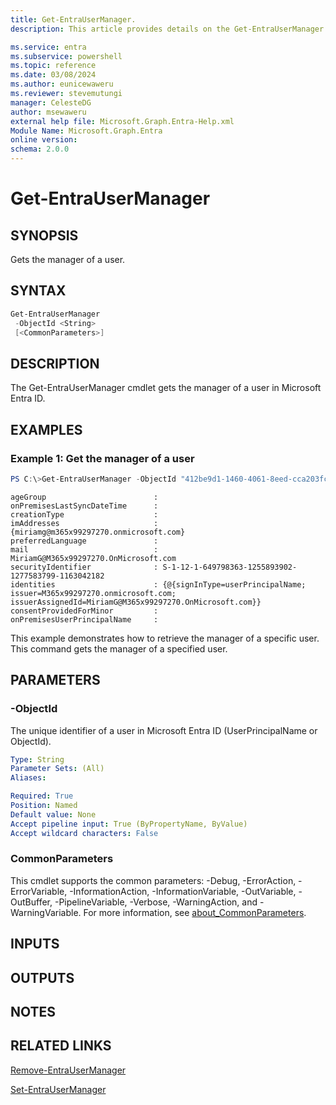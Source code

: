 ```yaml
---
title: Get-EntraUserManager.
description: This article provides details on the Get-EntraUserManager command.

ms.service: entra
ms.subservice: powershell
ms.topic: reference
ms.date: 03/08/2024
ms.author: eunicewaweru
ms.reviewer: stevemutungi
manager: CelesteDG
author: msewaweru
external help file: Microsoft.Graph.Entra-Help.xml
Module Name: Microsoft.Graph.Entra
online version:
schema: 2.0.0
---
```


# Get-EntraUserManager

## SYNOPSIS
Gets the manager of a user.

## SYNTAX

```powershell
Get-EntraUserManager 
 -ObjectId <String> 
 [<CommonParameters>]
```

## DESCRIPTION
The Get-EntraUserManager cmdlet gets the manager of a user in Microsoft Entra ID.

## EXAMPLES

### Example 1: Get the manager of a user
```powershell
PS C:\>Get-EntraUserManager -ObjectId "412be9d1-1460-4061-8eed-cca203fcb215"
```
```output
ageGroup                        :
onPremisesLastSyncDateTime      :
creationType                    :
imAddresses                     : {miriamg@m365x99297270.onmicrosoft.com}
preferredLanguage               :
mail                            : MiriamG@M365x99297270.OnMicrosoft.com
securityIdentifier              : S-1-12-1-649798363-1255893902-1277583799-1163042182
identities                      : {@{signInType=userPrincipalName; issuer=M365x99297270.onmicrosoft.com; issuerAssignedId=MiriamG@M365x99297270.OnMicrosoft.com}}
consentProvidedForMinor         :
onPremisesUserPrincipalName     :
```

This example demonstrates how to retrieve the manager of a specific user.    
This command gets the manager of a specified user.

## PARAMETERS

### -ObjectId
The unique identifier of a user in Microsoft Entra ID (UserPrincipalName or ObjectId).

```yaml
Type: String
Parameter Sets: (All)
Aliases:

Required: True
Position: Named
Default value: None
Accept pipeline input: True (ByPropertyName, ByValue)
Accept wildcard characters: False
```

### CommonParameters
This cmdlet supports the common parameters: -Debug, -ErrorAction, -ErrorVariable, -InformationAction, -InformationVariable, -OutVariable, -OutBuffer, -PipelineVariable, -Verbose, -WarningAction, and -WarningVariable. For more information, see [about_CommonParameters](https://go.microsoft.com/fwlink/?LinkID=113216).

## INPUTS

## OUTPUTS

## NOTES

## RELATED LINKS

[Remove-EntraUserManager](Remove-EntraUserManager.md)

[Set-EntraUserManager](Set-EntraUserManager.md)

